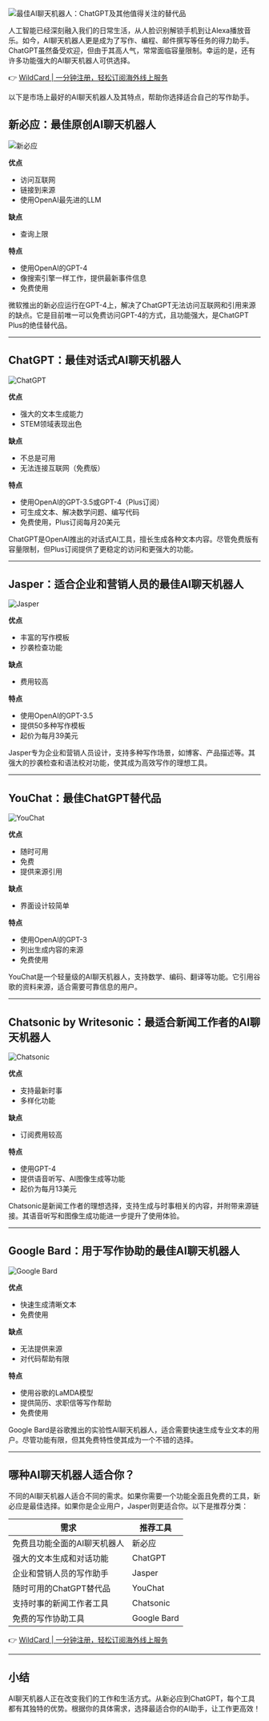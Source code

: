 ![最佳AI聊天机器人：ChatGPT及其他值得关注的替代品](https://static.wbolt.com/wp-content/uploads/2025/06/best-ai-chatbots-1-1024x683.webp)

人工智能已经深刻融入我们的日常生活，从人脸识别解锁手机到让Alexa播放音乐。如今，AI聊天机器人更是成为了写作、编程、邮件撰写等任务的得力助手。ChatGPT虽然备受欢迎，但由于其高人气，常常面临容量限制。幸运的是，还有许多功能强大的AI聊天机器人可供选择。

👉 [WildCard | 一分钟注册，轻松订阅海外线上服务](https://bit.ly/bewildcard)

以下是市场上最好的AI聊天机器人及其特点，帮助你选择适合自己的写作助手。

## 新必应：最佳原创AI聊天机器人

![新必应](https://static.wbolt.com/wp-content/uploads/2025/06/bing-chat.jpg!o)

**优点**  
- 访问互联网  
- 链接到来源  
- 使用OpenAI最先进的LLM  

**缺点**  
- 查询上限  

**特点**  
- 使用OpenAI的GPT-4  
- 像搜索引擎一样工作，提供最新事件信息  
- 免费使用  

微软推出的新必应运行在GPT-4上，解决了ChatGPT无法访问互联网和引用来源的缺点。它是目前唯一可以免费访问GPT-4的方式，且功能强大，是ChatGPT Plus的绝佳替代品。

---

## ChatGPT：最佳对话式AI聊天机器人

![ChatGPT](https://static.wbolt.com/wp-content/uploads/2025/06/using-chatgpt-on-a-phone.jpg!o)

**优点**  
- 强大的文本生成能力  
- STEM领域表现出色  

**缺点**  
- 不总是可用  
- 无法连接互联网（免费版）  

**特点**  
- 使用OpenAI的GPT-3.5或GPT-4（Plus订阅）  
- 可生成文本、解决数学问题、编写代码  
- 免费使用，Plus订阅每月20美元  

ChatGPT是OpenAI推出的对话式AI工具，擅长生成各种文本内容。尽管免费版有容量限制，但Plus订阅提供了更稳定的访问和更强大的功能。

---

## Jasper：适合企业和营销人员的最佳AI聊天机器人

![Jasper](https://static.wbolt.com/wp-content/uploads/2025/06/jasper-ai.jpg!o)

**优点**  
- 丰富的写作模板  
- 抄袭检查功能  

**缺点**  
- 费用较高  

**特点**  
- 使用OpenAI的GPT-3.5  
- 提供50多种写作模板  
- 起价为每月39美元  

Jasper专为企业和营销人员设计，支持多种写作场景，如博客、产品描述等。其强大的抄袭检查和语法校对功能，使其成为高效写作的理想工具。

---

## YouChat：最佳ChatGPT替代品

![YouChat](https://static.wbolt.com/wp-content/uploads/2025/06/youchat.jpg!o)

**优点**  
- 随时可用  
- 免费  
- 提供来源引用  

**缺点**  
- 界面设计较简单  

**特点**  
- 使用OpenAI的GPT-3  
- 列出生成内容的来源  
- 免费使用  

YouChat是一个轻量级的AI聊天机器人，支持数学、编码、翻译等功能。它引用谷歌的资料来源，适合需要可靠信息的用户。

---

## Chatsonic by Writesonic：最适合新闻工作者的AI聊天机器人

![Chatsonic](https://static.wbolt.com/wp-content/uploads/2025/06/writesonic.jpg!o)

**优点**  
- 支持最新时事  
- 多样化功能  

**缺点**  
- 订阅费用较高  

**特点**  
- 使用GPT-4  
- 提供语音听写、AI图像生成等功能  
- 起价为每月13美元  

Chatsonic是新闻工作者的理想选择，支持生成与时事相关的内容，并附带来源链接。其语音听写和图像生成功能进一步提升了使用体验。

---

## Google Bard：用于写作协助的最佳AI聊天机器人

![Google Bard](https://static.wbolt.com/wp-content/uploads/2025/06/google-bard.jpg!o)

**优点**  
- 快速生成清晰文本  
- 免费使用  

**缺点**  
- 无法提供来源  
- 对代码帮助有限  

**特点**  
- 使用谷歌的LaMDA模型  
- 提供简历、求职信等写作帮助  
- 免费使用  

Google Bard是谷歌推出的实验性AI聊天机器人，适合需要快速生成专业文本的用户。尽管功能有限，但其免费特性使其成为一个不错的选择。

---

## 哪种AI聊天机器人适合你？

不同的AI聊天机器人适合不同的需求。如果你需要一个功能全面且免费的工具，新必应是最佳选择。如果你是企业用户，Jasper则更适合你。以下是推荐分类：

| **需求**                          | **推荐工具**       |
|-----------------------------------|-------------------|
| 免费且功能全面的AI聊天机器人       | 新必应             |
| 强大的文本生成和对话功能           | ChatGPT           |
| 企业和营销人员的写作助手           | Jasper            |
| 随时可用的ChatGPT替代品           | YouChat           |
| 支持时事的新闻工作者工具           | Chatsonic         |
| 免费的写作协助工具                 | Google Bard       |

👉 [WildCard | 一分钟注册，轻松订阅海外线上服务](https://bit.ly/bewildcard)

---

## 小结

AI聊天机器人正在改变我们的工作和生活方式。从新必应到ChatGPT，每个工具都有其独特的优势。根据你的具体需求，选择最适合你的AI助手，让工作更高效！